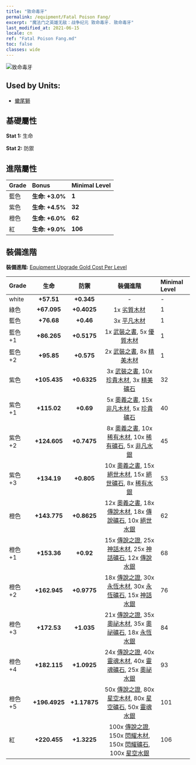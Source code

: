 ```yaml
---
title: "致命毒牙"
permalink: /equipment/Fatal Poison Fang/
excerpt: "魔法门之英雄无敌：战争纪元 致命毒牙. 致命毒牙"
last_modified_at: 2021-06-15
locale: cn
ref: "Fatal Poison Fang.md"
toc: false
classes: wide
---
```


  ![致命毒牙](/images/e/e_7062.png)

## Used by Units:

* [蠍尾獅](/cn/units/Manticore/) 


## 基礎屬性
 **Stat 1:** 生命

 **Stat 2:** 防禦

## 進階屬性

  |     Grade    |   Bonus | Minimal Level | 
  |:-------------|:--------|:--------------| 
  | 藍色 | **生命: +3.0%** | **1** | 
  | 紫色 | **生命: +4.5%** | **32** | 
  | 橙色 | **生命: +6.0%** | **62** | 
  | 紅 | **生命: +9.0%** | **106** | 


## 裝備進階
 **裝備進階:** [Equipment Upgrade Gold Cost Per Level](/equipment/EquipmentUpgradeCostPerLevel/) 

  |          Grade      | 生命 | 防禦 | 裝備進階 | Minimal Level |
  |:--------------------|:---------:|:---------:|:----------------:|:--------------|
  | white | **+57.51** | **+0.345** | - | - |
  | 綠色 | **+67.095** | **+0.4025** | 1x [劣質木材](/cn/Items/mat_1/) | 1 |
  | 藍色 | **+76.68** | **+0.46** | 3x [平凡木材](/cn/Items/mat_7/) | 1 |
  | 藍色 +1 | **+86.265** | **+0.5175** | 1x [武裝之書](/cn/Items/mat_18/), 5x [優質木材](/cn/Items/mat_13/) | 1 |
  | 藍色 +2 | **+95.85** | **+0.575** | 2x [武裝之書](/cn/Items/mat_25/), 8x [精美木材](/cn/Items/mat_20/) | 1 |
  | 紫色 | **+105.435** | **+0.6325** | 3x [武裝之書](/cn/Items/mat_32/), 10x [珍貴木材](/cn/Items/mat_27/), 3x [精美礦石](/cn/Items/mat_19/) | 32 |
  | 紫色 +1 | **+115.02** | **+0.69** | 5x [奧義之書](/cn/Items/mat_39/), 15x [非凡木材](/cn/Items/mat_34/), 5x [珍貴礦石](/cn/Items/mat_26/) | 40 |
  | 紫色 +2 | **+124.605** | **+0.7475** | 8x [奧義之書](/cn/Items/mat_46/), 10x [稀有木材](/cn/Items/mat_41/), 10x [稀有礦石](/cn/Items/mat_40/), 5x [非凡水銀](/cn/Items/mat_35/) | 45 |
  | 紫色 +3 | **+134.19** | **+0.805** | 10x [奧義之書](/cn/Items/mat_53/), 15x [絕世木材](/cn/Items/mat_48/), 15x [絕世礦石](/cn/Items/mat_47/), 8x [稀有水銀](/cn/Items/mat_42/) | 53 |
  | 橙色 | **+143.775** | **+0.8625** | 12x [奧義之書](/cn/Items/mat_60/), 18x [傳說木材](/cn/Items/mat_55/), 18x [傳說礦石](/cn/Items/mat_54/), 10x [絕世水銀](/cn/Items/mat_49/) | 62 |
  | 橙色 +1 | **+153.36** | **+0.92** | 15x [傳說之證](/cn/Items/mat_67/), 25x [神話木材](/cn/Items/mat_62/), 25x [神話礦石](/cn/Items/mat_61/), 12x [傳說水銀](/cn/Items/mat_56/) | 68 |
  | 橙色 +2 | **+162.945** | **+0.9775** | 18x [傳說之證](/cn/Items/mat_74/), 30x [永恆木材](/cn/Items/mat_69/), 30x [永恆礦石](/cn/Items/mat_68/), 15x [神話水銀](/cn/Items/mat_63/) | 76 |
  | 橙色 +3 | **+172.53** | **+1.035** | 21x [傳說之證](/cn/Items/mat_81/), 35x [奧祕木材](/cn/Items/mat_76/), 35x [奧祕礦石](/cn/Items/mat_75/), 18x [永恆水銀](/cn/Items/mat_70/) | 84 |
  | 橙色 +4 | **+182.115** | **+1.0925** | 24x [傳說之證](/cn/Items/mat_88/), 40x [靈魂木材](/cn/Items/mat_83/), 40x [靈魂礦石](/cn/Items/mat_82/), 25x [奧祕水銀](/cn/Items/mat_77/) | 93 |
  | 橙色 +5 | **+196.4925** | **+1.17875** | 50x [傳說之證](/cn/Items/mat_95/), 80x [星空木材](/cn/Items/mat_90/), 80x [星空礦石](/cn/Items/mat_89/), 50x [靈魂水銀](/cn/Items/mat_84/) | 101 |
  | 紅 | **+220.455** | **+1.3225** | 100x [傳說之證](/cn/Items/mat_102/), 150x [閃耀木材](/cn/Items/mat_97/), 150x [閃耀礦石](/cn/Items/mat_96/), 100x [星空水銀](/cn/Items/mat_91/) | 106 |

